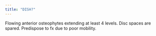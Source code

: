 ```yaml
---
title: "DISH?"
---
```

Flowing anterior osteophytes extending at least 4 levels. Disc spaces are spared. Predispose to fx due to poor mobility.

